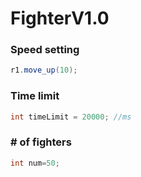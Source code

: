 # FighterV1.0

### Speed setting
```java
r1.move_up(10);
```

### Time limit
```java
int timeLimit = 20000; //ms
```
### # of fighters
```java
int num=50;
```
